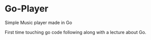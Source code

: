 # Go-Player
Simple Music player made in Go


First time touching go code following along with a lecture about Go.
